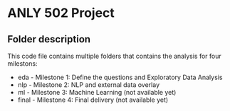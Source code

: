 # ANLY 502 Project
## Folder description
This code file contains multiple folders that contains the analysis for four milestons:
* eda - Milestone 1: Define the questions and Exploratory Data Analysis
* nlp - Milestone 2: NLP and external data overlay
* ml - Milestone 3: Machine Learning (not available yet)
* final - Milestone 4: Final delivery (not available yet)
